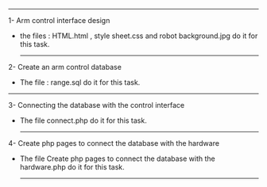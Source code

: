  
   -----------------
1- Arm control interface design
* the files : HTML.html , style sheet.css and robot background.jpg   do it for this task.

   -----------------
2- Create an arm control database 
   * The file : range.sql  do it for this task.
    
   -----------------
3- Connecting the database with the control interface
* The file connect.php do it for this task.

   -----------------
4- Create php pages to connect the database with the hardware
* The file Create php pages to connect the database with the hardware.php  do it for this task. 

   -----------------
